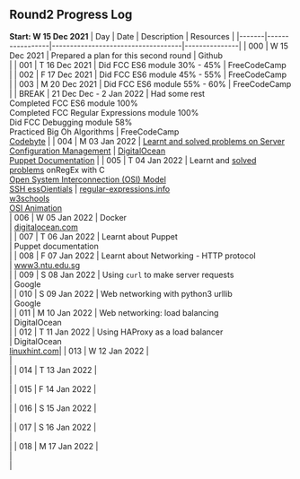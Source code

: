 ## Round2 Progress Log
**Start: W 15 Dec 2021**
| Day | Date | Description | Resources |
|-------|-----------------|------------------------------------|---------------|
| 000 | W 15 Dec 2021 | Prepared a plan for this second round | Github <br/> |
| 001 | T 16 Dec 2021 | Did FCC ES6 module 30% - 45% | FreeCodeCamp <br/> |
| 002 | F 17 Dec 2021 | Did FCC ES6 module 45% - 55% | FreeCodeCamp <br/> |
| 003 | M 20 Dec 2021 | Did FCC ES6 module 55% - 60% | FreeCodeCamp <br/> |
| BREAK | 21 Dec Dec - 2 Jan 2022 | Had some rest <br/> Completed FCC ES6 module 100% <br/> Completed FCC Regular Expressions module 100% <br/> Did FCC Debugging module 58% <br/> Practiced Big Oh Algorithms | FreeCodeCamp <br/> [Codebyte](https://coderbyte.com/starter-course/algorithms-and-data-structures) |
| 004 | M 03 Jan 2022 | [Learnt and solved problems on Server Configuration Management](https://github.com/betascribbles/alx-system_engineering-devops/tree/main/0x0A-configuration_management) | [DigitalOcean](https://www.digitalocean.com/community/tutorials/an-introduction-to-configuration-management) <br/> [Puppet Documentation](https://puppet.com/docs/puppet/latest) |
| 005 | T 04 Jan 2022 | Learnt and [solved problems](https://github.com/betascribbles/alx-system_engineering-devops/tree/main/0x06-regular_expressions) onRegEx with C <br/> [Open System Interconnection (OSI) Model](https://github.com/betascribbles/alx-system_engineering-devops/tree/main/0x07-networking_basics) <br/> [SSH essOientials]() | [regular-expressions.info](https://www.regular-expressions.info/) <br/> [w3schools](https://www.w3schools.com/jsref/jsref_obj_regexp.asp) <br/> [ OSI Animation](https://www.youtube.com/watch?v=vv4y_uOneC0) <br/>
| 006 | W 05 Jan 2022 | Docker <br/> | [digitalocean.com](https://www.digitalocean.com/community/tutorials/what-is-docker#:~:text=Docker%20is%20a%20popular%20open,traditional%20server%20or%20virtual%20machine.&text=Working%20with%20Docker%20Containers,tutorials%20under%20the%20docker%20tag) <br/> |
| 007 | T 06 Jan 2022 |  Learnt about Puppet<br/> | Puppet documentation<br/> |
| 008 | F 07 Jan 2022 |  Learnt about Networking - HTTP protocol <br/> | [www3.ntu.edu.sg](https://www3.ntu.edu.sg/home/ehchua/programming/webprogramming/HTTP_Basics.html)<br/> |
| 009 | S 08 Jan 2022 |  Using `curl` to make server requests<br/> | Google<br/> |
| 010 | S 09 Jan 2022 |  Web networking with python3 urllib<br/> | Google<br/> |
| 011 | M 10 Jan 2022 |  Web networking: load balancing<br/> | DigitalOcean<br/> |
| 012 | T 11 Jan 2022 |  Using HAProxy as a load balancer<br/> | DigitalOcean<br/> [linuxhint.com](https://linuxhint.com/how-to-install-and-configure-haproxy-load-balancer-in-linux/)|
| 013 | W 12 Jan 2022 |  <br/> | <br/> |
| 014 | T 13 Jan 2022 |  <br/> | <br/> |
| 015 | F 14 Jan 2022 |  <br/> | <br/> |
| 016 | S 15 Jan 2022 |  <br/> | <br/> |
| 017 | S 16 Jan 2022 |  <br/> | <br/> |
| 018 | M 17 Jan 2022 |  <br/> | <br/> |
